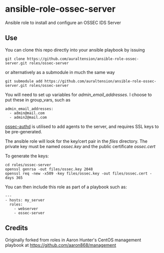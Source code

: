 ansible-role-ossec-server
=========================

Ansible role to install and configure an OSSEC IDS Server

Use
---

You can clone this repo directly into your ansible playbook by issuing

```
git clone https://github.com/auraltension/ansible-role-ossec-server.git roles/ossec-server
```

or alternatively as a submodule in much the same way

```
git submodule add https://github.com/auraltension/ansible-role-ossec-server.git roles/ossec-server
```

You will need to set up variables for _admin_email_addresses_.  I choose to put these in group_vars, such as

```
admin_email_addresses:
  - admin@mail.com
  - admin2@mail.com
```

[ossec-authd](http://ossec-docs.readthedocs.org/en/latest/programs/ossec-authd.html) is utilised to add agents to the server, and requires SSL keys to be pre-generated.

The ansible role will look for the key/cert pair in the _files_ directory. The private key must be named _ossec.key_ and the public certificate _ossec.cert_

To generate the keys:

```
cd roles/ossec-server
openssl genrsa -out files/ossec.key 2048
openssl req -new -x509 -key files/ossec.key -out files/ossec.cert -days 365
```

You can then include this role as part of a playbook such as:

```
---
- hosts: my_server
  roles:
    - webserver
    - ossec-server
```

Credits
-------

Originally forked from roles in Aaron Hunter's CentOS management playbook at https://github.com/aaron868/management
